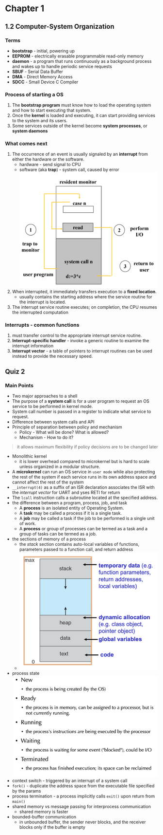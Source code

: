 # Chapter 1

## 1.2 Computer-System Organization

### Terms
- **bootstrap** - initial, powering up
- **EEPROM** - electrically erasable programmable read-only memory
- **daemon** - a program that runs continuously as a background process and wakes up to handle periodic service requests
- **SBUF** - Serial Data Buffer
- **DMA** - Direct Memory Access
- **SDCC** - Small Device C Compiler
### Process of starting a OS
1.  The **bootstrap program** must know how to load the operating system and how to start executing that system.
2. Once the **kernel** is loaded and executing, it can start providing services to the system and its users.
3. Some services outside of the kernel become **system processes**, or **system daemons**
### What comes next
1. The occurrence of an event is usually signaled by an **interrupt** from either the hardware or the software.
	- hardware - send signal to CPU
	- software (aka **trap**) - system call, caused by error
	![](software-interrupt.png)
2. When interrupted, it immediately transfers execution to a **fixed location**.
	- usually contains the starting address where the service routine for the interrupt is located.
3. The interrupt service routine executes; on completion, the CPU resumes the interrupted computation

### Interrupts - common functions
1. must transfer control to the appropriate interrupt service routine.
2. **Interrupt-specific handler** - invoke a generic routine to examine the interrupt information
3. **Interrupt vector** - a table of pointers to interrupt routines can be used instead to provide the necessary speed.
## Quiz 2
### Main Points
- Two major approaches to a shell
- The purpose of a **system call** is for a user program to request an OS service to be performed in kernel mode.
- System call number is passed in a register to indicate what service to request.
- Difference between system calls and API
- Principle of separation between policy and mechanism
	- Policy - What will be done? What is allowed?
	- Mechanism - How to do it?
> it allows maximum flexibility if policy decisions are to be changed later
- Monolithic kernel
	- it is lower overhead compared to microkernel but is hard to scale unless organized in a modular structure.
- A **microkernel** can run an OS service in `user mode` while also protecting the rest of the system if each service runs in its own address space and cannot affect the rest of the system 
- `__interrupt(4)` as a suffix of an ISR declaration associates the ISR with the *interrupt vector* for UART and yses RETI for return
- The `lcall` instruction calls a subroutine located at the specified address.
- the difference between a program, process, job, and task
	- A **process** is an isolated entity of Operating System. 
	- A **task** may be called a process if it is a single task. 
	- A **job** may be called a task if the job to be performed is a single unit of work. 
	- A **process** or group of processes can be termed as a task and a group of tasks can be termed as a job.
- the sections of memory of a process
	- the _stack_ section contains auto-local variables of functions, parameters passed to a function call, and return address
	- ![](sections.png)
- process state
	![](process-state.png)
- context switch - triggered by an interrupt of a system call
- `fork()` - duplicate the address space from the executable file specified by the params
- process termination - a process implicitly calls `exit()` upon return from `main()`
- shared memory vs message passing for interprocess communication
	- shared memory is faster
- bounded-buffer communication
	- in unbounded buffer, the sender never blocks, and the receiver blocks only if the buffer is empty
